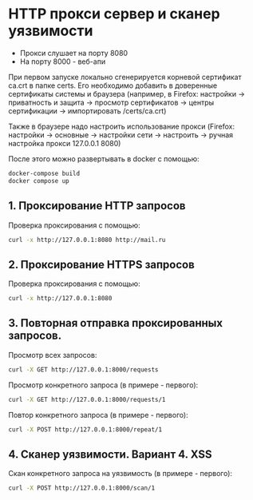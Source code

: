 # HTTP прокси сервер и сканер уязвимости

- Прокси слушает на порту 8080
- На порту 8000 - веб-апи

При первом запуске локально сгенерируется корневой сертификат ca.crt в папке certs. Его необходимо добавить в доверенные сертификаты системы и браузера (например, в Firefox: настройки -> приватность и защита -> просмотр сертификатов -> центры сертификации -> импортировать /certs/ca.crt)

Также в браузере надо настроить использование прокси (Firefox: настройки -> основные -> настройки сети -> настроить -> ручная настройка прокси 127.0.0.1 8080)

После этого можно развертывать в docker c помощью: 

```bash
docker-compose build 
docker compose up
```

## 1. Проксирование HTTP запросов

Проверка проксирования с помощью:

```bash
curl -x http://127.0.0.1:8080 http://mail.ru
```

## 2. Проксирование HTTPS запросов

Проверка проксирования с помощью:

```bash
curl -x http://127.0.0.1:8080
```

## 3. Повторная отправка проксированных запросов.

Просмотр всех запросов:

```bash
curl -X GET http://127.0.0.1:8000/requests
```

Просмотр конкретного запроса (в примере - первого):

```bash
curl -X GET http://127.0.0.1:8000/requests/1
```

Повтор конкретного запроса (в примере - первого):

```bash
curl -X POST http://127.0.0.1:8000/repeat/1
```

## 4. Сканер уязвимости. Вариант 4. XSS

Скан конкретного запроса на уязвимость (в примере - первого):

```bash
curl -X POST http://127.0.0.1:8000/scan/1
```
